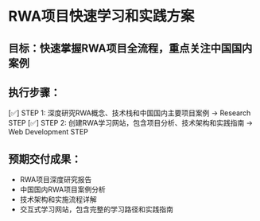 # RWA项目快速学习和实践方案

## 目标：快速掌握RWA项目全流程，重点关注中国国内案例

## 执行步骤：

[✅] STEP 1: 深度研究RWA概念、技术栈和中国国内主要项目案例 → Research STEP
[✅] STEP 2: 创建RWA学习网站，包含项目分析、技术架构和实践指南 → Web Development STEP

## 预期交付成果：
- RWA项目深度研究报告
- 中国国内RWA项目案例分析
- 技术架构和实施流程详解
- 交互式学习网站，包含完整的学习路径和实践指南